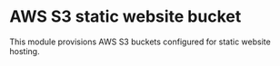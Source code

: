 # AWS S3 static website bucket

This module provisions AWS S3 buckets configured for static website hosting.